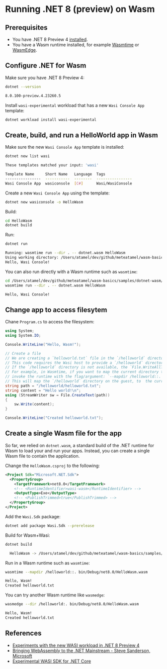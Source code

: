 # Running .NET 8 (preview) on Wasm

## Prerequisites

* You have .NET 8 Preview 4 [installed](https://dotnet.microsoft.com/en-us/download/dotnet/8.0).
* You have a Wasm runtime installed, for example
  [Wasmtime](https://wasmtime.dev/) or
  [WasmEdge](https://wasmedge.org/book/en/quick_start/install.html).

## Configure .NET for Wasm

Make sure you have .NET 8 Preview 4:

```sh
dotnet --version

8.0.100-preview.4.23260.5
```

Install `wasi-experimental` workload that has a new `Wasi Console App` template:

```sh
dotnet workload install wasi-experimental
```

## Create, build, and run a HelloWorld app in Wasm

Make sure the new `Wasi Console App` template is installed:

```sh
dotnet new list wasi

These templates matched your input: 'wasi'

Template Name     Short Name   Language  Tags
----------------  -----------  --------  ----------------
Wasi Console App  wasiconsole  [C#]      Wasi/WasiConsole
```

Create a new `Wasi Console App` using the template:

```sh
dotnet new wasiconsole -o HelloWasm
```

Build:

```sh
cd HelloWasm
dotnet build
```

Run:

```sh
dotnet run

Running: wasmtime run --dir . -- dotnet.wasm HelloWasm
Using working directory: /Users/atamel/dev/github/meteatamel/wasm-basics/samples/dotnet-wasm/HelloWasm/bin/Debug/net8.0/wasi-wasm/AppBundle
Hello, Wasi Console!
```

You can also run directly with a Wasm runtime such as `wasmtime`:

```sh
cd /Users/atamel/dev/github/meteatamel/wasm-basics/samples/dotnet-wasm/HelloWasm/bin/Debug/net8.0/wasi-wasm/AppBundle
wasmtime run --dir . -- dotnet.wasm HelloWasm

Hello, Wasi Console!
```

## Change app to access filesytem

Chane `Program.cs` to access the filesystem:

```csharp
using System;
using System.IO;

Console.WriteLine("Hello, Wasm!");

// Create a file
// We are creating a `helloworld.txt` file in the `/helloworld` directory
// This code requires the Wasi host to provide a `/helloworld` directory on the guest.
// If the `/helloworld` directory is not available, the `File.WriteAllText()` will fail.
// For example, in Wasmtime, if you want to map the current directory to `/helloworld`,
// invoke the runtime with the flag/argument: `--mapdir /helloworld::.`
// This will map the `/helloworld` directory on the guest, to  the current directory (`.`) on the host
string path = "/helloworld/helloworld.txt";
string content = "Hello world!\n";
using (StreamWriter sw = File.CreateText(path))
{
    sw.Write(content);
}

Console.WriteLine("Created helloworld.txt");
```

## Create a single Wasm file for the app

So far, we relied on `dotnet.wasm`, a standard build of the .NET runtime for
Wasm to load your and run your apps. Instead, you can create a single Wasm file
to contain the application.

Change the `HelloWasm.csproj` to the following:

```xml
<Project Sdk="Microsoft.NET.Sdk">
  <PropertyGroup>
    <TargetFramework>net8.0</TargetFramework>
    <!-- <RuntimeIdentifier>wasi-wasm</RuntimeIdentifier> -->
    <OutputType>Exe</OutputType>
    <!-- <PublishTrimmed>true</PublishTrimmed> -->
  </PropertyGroup>
</Project>
```

Add the `Wasi.Sdk` package:

```sh
dotnet add package Wasi.Sdk --prerelease
```

Build for Wasm+Wasi:

```sh
dotnet build

  HelloWasm -> /Users/atamel/dev/github/meteatamel/wasm-basics/samples/dotnet8-wasm/HelloWasm/bin/Debug/net8.0/HelloWasm.wasm
```

Run in a Wasm runtime such as `wasmtime`:

```sh
wasmtime --mapdir /helloworld::. bin/Debug/net8.0/HelloWasm.wasm

Hello, Wasm!
Created helloworld.txt
```

You can try another Wasm runtime like `wasmedge`:

```sh
wasmedge --dir /helloworld:. bin/Debug/net8.0/HelloWasm.wasm

Hello, Wasm!
Created helloworld.txt
```

## References

* [Experiments with the new WASI workload in .NET 8 Preview
  4](https://youtu.be/gKX-cdqnb8I)
* [Bringing WebAssembly to the .NET Mainstream - Steve Sanderson,
  Microsoft](https://youtu.be/PIeYw7kJUIg?list=PLj6h78yzYM2Ni0u-ONljTkv4uOutyjwq9)
* [Experimental WASI SDK for .NET
  Core](https://github.com/SteveSandersonMS/dotnet-wasi-sdk#how-to-use-aspnet-core-applications)
